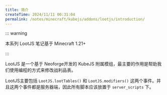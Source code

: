 ```yaml
---
title: 简介
createTime: 2024/11/11 00:31:04
permalink: /notes/minecraft/kubejs/addons/lootjs/introduction/
---
```


::: warning

本系列 LootJS 笔记基于 Minecraft 1.21+

:::

LootJS 是一个基于 Neoforge开发的 KubeJS 附属模组，最主要的作用是帮助我们使用编程的方式来修改战利品表。

LootJS主要包括 `LootJS.lootTables()` 和 `LootJS.modifiers()` 这两个事件。并且这两个事件都是服务器端，因此所有脚本应该放置于 `server_scripts` 下。
